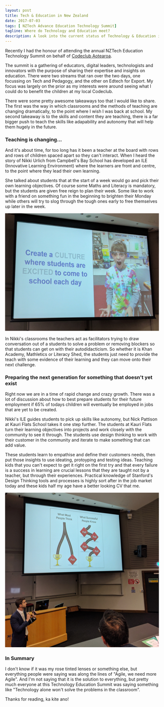 ```yaml
---
layout: post
title: Tech & Education in New Zealand
date: 2017-07-03
tags: [ NZTech Advance Education Technology Summit]
tagline: Where do Technology and Education meet?
description: A look into the current status of Technology & Education in NZ
---
```


Recently I had the honour of attending the annual NZTech Education Technology Summit on behalf of [Codeclub Aotearoa](https://codeclub.nz).

The summit is a gathering of educators, digital leaders, technologists and innovators with the purpose of sharing their expertise and insights on education. There were two streams that ran over the two days, one focussing on Tech and Pedagogy, and the other on Edtech for Export. My focus was largely on the prior as my interests were around seeing what I could do to benefit the children at my local Codeclub.

There were some pretty awesome takeaways too that I would like to share. The first was the way in which classrooms and the methods of teaching are changing dramatically, to the point where I wish I was back at school. My second takeaway is to the skills and content they are teaching, there is a far bigger push to teach the skills like adapability and autonomy that will help them hugely in the future.

### Teaching is changing...

And it's about time, for too long has it been a teacher at the board with rows and rows of children spaced apart so they can't interact. When I heard the story of Nikki Urlich from Campbell's Bay School has developed an ILE (Innovative Learning Environment) where the learners are front and centre, to the point where they lead their own learning.

She talked about students that at the start of a week would go and pick their own learning objectives. Of course some Maths and Literacy is mandatory, but the students are given free reign to plan their week. Some like to work with a friend on something fun in the beginning to brighten their Monday while others will try to slog through the tough ones early to free themselves up later in the week.

<img src="/public/images/edutech1.jpg"/>

In Nikki's classrooms the teachers act as facilitators trying to draw conversation out of a students to solve a problem or removing blockers so that students can get on with their autodidacticism. So whether it is Khan Academy, Mathletics or Literacy Shed, the students just need to provide the teach with some evidence of their learning and they can move onto their next challenge.

### Preparing the next generation for something that doesn't yet exist

Right now we are in a time of rapid change and crazy growth. There was a lot of discussion about how to best prepare students for their future employment if 65% of todays children will eventually be employed in jobs that are yet to be created.

Nikki's ILE guides students to pick up skills like autonomy, but Nick Pattison at Kauri Flats School takes it one step further. The students at Kauri Flats turn their learning objectives into projects and work closely with the community to see it through. The students use design thinking to work with their customer in the community and iterate to make something that can add value.

These students learn to empathise and define their customers needs, then put those insights to use ideating, protoyping and testing ideas. Teaching kids that you can't expect to get it right on the first try and that every failure is a success in learning are crucial lessons that they are taught not by a teacher, but through their experiences. Practical knowledge of Stanford's Design Thinking tools and processes is highly sort after in the job market today and these kids half my age have a better looking CV that me.

<img src="/public/images/edutech2.jpg"/>

### In Summary

I don't know if it was my rose tinted lenses or something else, but everything people were saying was along the lines of "Agile, we need more Agile". And I'm not saying that it is the solution to everything, but pretty much everyone at this Technology Education Summit was saying something like "Technology alone won't solve the problems in the classroom".

Thanks for reading, ka kite ano!